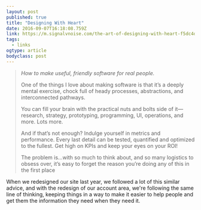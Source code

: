 ```yaml
---
layout: post
published: true
title: "Designing With Heart"
date: 2016-09-07T16:18:08.759Z
link: https://m.signalvnoise.com/the-art-of-designing-with-heart-f5dc4df21697#.bo9omyjd0
tags:
  - links
ogtype: article
bodyclass: post
---
```


> _How to make useful, friendly software for real people._
>
> One of the things I love about making software is that it’s a deeply mental exercise, chock full of heady processes, abstractions, and interconnected pathways.
>
> You can fill your brain with the practical nuts and bolts side of it—research, strategy, prototyping, programming, UI, operations, and more. Lots more.
>
> And if that’s not enough? Indulge yourself in metrics and performance. Every last detail can be tested, quantified and optimized to the fullest. Get high on KPIs and keep your eyes on your ROI!
>
> The problem is…with so much to think about, and so many logistics to obsess over, it’s easy to forget the reason you’re doing any of this in the first place

When we redesigned our site last year, we followed a lot of this similar advice, and with the redesign of our account area, we're following the same line of thinking, keeping things in a way to make it easier to help people and get them the information they need when they need it.
